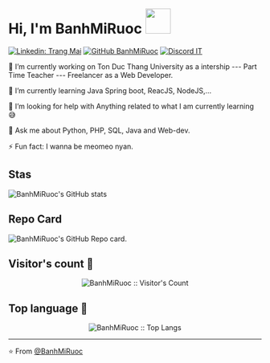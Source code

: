 # Hi, I'm BanhMiRuoc  <img src="https://media.giphy.com/media/mGcNjsfWAjY5AEZNw6/giphy.gif" width="50">

[![Linkedin: Trang Mai](https://img.shields.io/badge/-trangmai-blue?style=flat-square&logo=Linkedin&logoColor=white&link=https://www.linkedin.com/in/trang-mai-465930314/)](https://www.linkedin.com/in/trang-mai-465930314/)
[![GitHub BanhMiRuoc](https://img.shields.io/github/followers/BanhMiRuoc?label=follow&style=social)](https://github.com/BanhMiRuoc)
[![Discord IT](https://img.shields.io/discord/1021058213271060550
)](https://discord.com/channels/1021058213271060550/1022517117603557477)
<!--
**BanhMiRuoc/BanhMiRuoc** is a ✨ _special_ ✨ repository because its `README.md` (this file) appears on your GitHub profile.

Here are some ideas to get you started:
redicom as a Senior Software Developer --- UAdeC as a Part Time Teacher",
-->
🔭 I’m currently working on Ton Duc Thang University as a intership --- Part Time Teacher --- Freelancer as a Web Developer.

🌱 I’m currently learning Java Spring boot, ReacJS, NodeJS,...

🤔 I’m looking for help with Anything related to what I am currently learning 😅

💬 Ask me about Python, PHP, SQL, Java and Web-dev.

⚡ Fun fact: I wanna be meomeo nyan.

## Stas
![BanhMiRuoc's GitHub stats](https://github-readme-stats.vercel.app/api?username=BanhMiRuoc&theme=cobalt&show_icons=true)

## Repo Card

![BanhMiRuoc's GitHub Repo card](https://github-readme-stats.vercel.app/api?username=BanhMiRuoc&show_icons=true&hide=contribs,prs&cache_seconds=86400&theme=cobalt).

## Visitor's count 👀

<p align="center"><img src="https://profile-counter.glitch.me/{BanhMiRuoc}/count.svg" alt="BanhMiRuoc :: Visitor's Count" /></p>

## Top language 🏅

<p align="center"><img src="https://github-readme-stats.vercel.app/api/top-langs/?username=BanhMiRuoc&langs_count=10&theme=tokyonight&layout=compact" alt="BanhMiRuoc :: Top Langs" /></p>

---

⭐️ From [@BanhMiRuoc](https://github.com/BanhMiRuoc)

